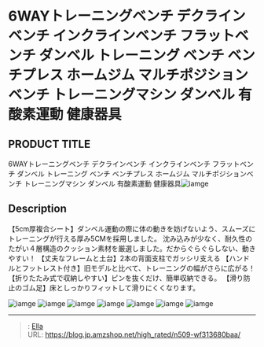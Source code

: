# 6WAYトレーニングベンチ デクラインベンチ インクラインベンチ フラットベンチ ダンベル トレーニング ベンチ ベンチプレス ホームジム マルチポジションベンチ トレーニングマシン ダンベル 有酸素運動 健康器具


## PRODUCT TITLE 

6WAYトレーニングベンチ デクラインベンチ インクラインベンチ フラットベンチ ダンベル トレーニング ベンチ ベンチプレス ホームジム マルチポジションベンチ トレーニングマシン ダンベル 有酸素運動 健康器具![iamge](https://b2bfiles1.gigab2b.cn/image/wkseller/305/20231030_69befc4a54bc17957922842e84841e7a.jpg)

## Description

【5cm厚複合シート】ダンベル運動の際に体の動きを妨げないよう、スムーズにトレーニングが行える厚み5CMを採用しました。 沈み込みが少なく、耐久性のたがい４層構造のクッション素材を厳選しました。だからぐらぐらしない、動きやすい！
【丈夫なフレームと土台】2本の背面支柱でガッシリ支える
【ハンドルとフットレスト付き】旧モデルと比べて、トレーニングの幅がさらに広がる！
【折りたたみ式で収納しやすい】ピンを抜くだけ、簡単収納できる。
【滑り防止のゴム足】床としっかりフィットして滑りにくくなります。





![iamge](https://b2bfiles1.gigab2b.cn/image/wkseller/305/20231030_d1a97a5dfc7bb9d43ac1a2e74543d205.jpg)
![iamge](https://b2bfiles1.gigab2b.cn/image/wkseller/305/20231030_98240053ed3f4ccd7d9e4e1f2d00586a.jpg)
![iamge](https://b2bfiles1.gigab2b.cn/image/wkseller/305/20231030_c4d7b6acd71caddf85f1fa378608352a.jpg)
![iamge](https://b2bfiles1.gigab2b.cn/image/wkseller/305/20231030_4112543c776694d424b558fe445d6291.jpg)
![iamge](https://b2bfiles1.gigab2b.cn/image/wkseller/305/20231030_a4a289dce47bccabc76c475ac13c1854.jpg)
![iamge](https://b2bfiles1.gigab2b.cn/image/wkseller/305/20231030_103d5da6b8b8fb58f300653170255cd1.jpg)
![iamge](https://b2bfiles1.gigab2b.cn/image/wkseller/305/20231030_ea9ef50e87177377a645898fd5077550.jpg)


---

> : [Ella](https://blog.jp.amzshop.net/)  
> URL: https://blog.jp.amzshop.net/high_rated/n509-wf313680baa/  

